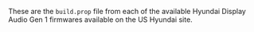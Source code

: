 These are the `build.prop` file from each of the available Hyundai Display Audio Gen 1 firmwares available on the US Hyundai site.
